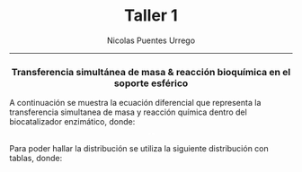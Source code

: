 <h1 align="center">Taller 1</h1>
<p align="center">Nicolas Puentes Urrego</p>

---

<h3 align="center">Transferencia simultánea de masa & reacción bioquímica en el soporte esférico</h1>
A continuación se muestra la ecuación diferencial que representa la transferencia simultanea de masa y reacción química dentro del biocatalizador enzimático, donde:

<!-- $$
\begin{equation}\tag{1}
\frac{d^{2} S}{dr^{2}} +\frac{dS}{dr}\frac{2}{r} -\phi ^{2}\frac{\beta *S}{\beta +S} =0
\end{equation}
$$ --> 
<div align="center"><img style="background: white;" src="svg\BmqQnjNriH.svg"></div>

Para poder hallar la distribución se utiliza la siguiente distribución con tablas, donde: 